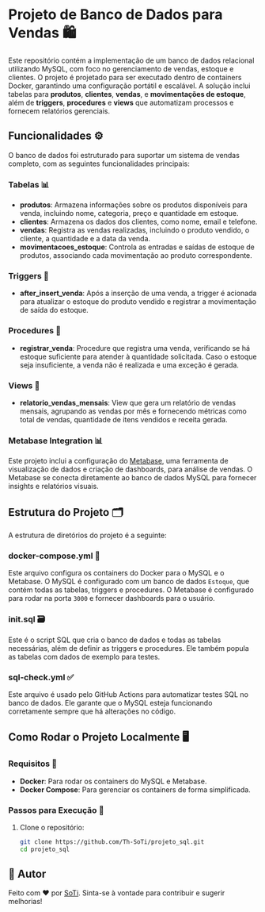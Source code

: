 # Projeto de Banco de Dados para Vendas 🛍️

Este repositório contém a implementação de um banco de dados relacional utilizando MySQL, com foco no gerenciamento de vendas, estoque e clientes. O projeto é projetado para ser executado dentro de containers Docker, garantindo uma configuração portátil e escalável. A solução inclui tabelas para **produtos**, **clientes**, **vendas**, e **movimentações de estoque**, além de **triggers**, **procedures** e **views** que automatizam processos e fornecem relatórios gerenciais.

## Funcionalidades ⚙️

O banco de dados foi estruturado para suportar um sistema de vendas completo, com as seguintes funcionalidades principais:

### **Tabelas 📊**

- **produtos**: Armazena informações sobre os produtos disponíveis para venda, incluindo nome, categoria, preço e quantidade em estoque.
- **clientes**: Armazena os dados dos clientes, como nome, email e telefone.
- **vendas**: Registra as vendas realizadas, incluindo o produto vendido, o cliente, a quantidade e a data da venda.
- **movimentacoes_estoque**: Controla as entradas e saídas de estoque de produtos, associando cada movimentação ao produto correspondente.

### **Triggers 🔄**

- **after_insert_venda**: Após a inserção de uma venda, a trigger é acionada para atualizar o estoque do produto vendido e registrar a movimentação de saída do estoque.

### **Procedures 📝**

- **registrar_venda**: Procedure que registra uma venda, verificando se há estoque suficiente para atender à quantidade solicitada. Caso o estoque seja insuficiente, a venda não é realizada e uma exceção é gerada.

### **Views 📅**

- **relatorio_vendas_mensais**: View que gera um relatório de vendas mensais, agrupando as vendas por mês e fornecendo métricas como total de vendas, quantidade de itens vendidos e receita gerada.

### **Metabase Integration 📊**

Este projeto inclui a configuração do [Metabase](https://www.metabase.com/), uma ferramenta de visualização de dados e criação de dashboards, para análise de vendas. O Metabase se conecta diretamente ao banco de dados MySQL para fornecer insights e relatórios visuais.

## Estrutura do Projeto 🗂️

A estrutura de diretórios do projeto é a seguinte:
### **docker-compose.yml** 🐳

Este arquivo configura os containers do Docker para o MySQL e o Metabase. O MySQL é configurado com um banco de dados `Estoque`, que contém todas as tabelas, triggers e procedures. O Metabase é configurado para rodar na porta `3000` e fornecer dashboards para o usuário.

### **init.sql** 🗃️

Este é o script SQL que cria o banco de dados e todas as tabelas necessárias, além de definir as triggers e procedures. Ele também popula as tabelas com dados de exemplo para testes.

### **sql-check.yml** ✅

Este arquivo é usado pelo GitHub Actions para automatizar testes SQL no banco de dados. Ele garante que o MySQL esteja funcionando corretamente sempre que há alterações no código.

## Como Rodar o Projeto Localmente 🖥️

### Requisitos 📝

- **Docker**: Para rodar os containers do MySQL e Metabase.
- **Docker Compose**: Para gerenciar os containers de forma simplificada.

### Passos para Execução 🔧

1. Clone o repositório:
   ```bash
   git clone https://github.com/Th-SoTi/projeto_sql.git
   cd projeto_sql

## 👤 Autor

Feito com ❤ por [SoTi](https://github.com/Th-SoTi). Sinta-se à vontade para contribuir e sugerir melhorias!
